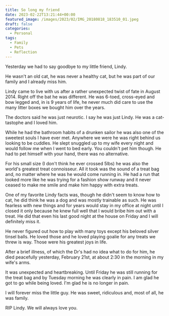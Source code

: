 ```yaml
---
title: So long my friend
date: 2023-02-22T13:21:44+00:00
featured_image: /images/2023/02/IMG_20180818_183510_01.jpeg
draft: false
categories:
  - Personal
tags:
  - Family
  - Pets
  - Reflection
---
```


Yesterday we had to say goodbye to my little friend, Lindy.

He wasn't an old cat, he was never a healthy cat, but he was part of our family and I already miss him.

Lindy came to live with us after a rather unexpected twist of fate in August 2014. Right off the bat he was different. He was 6-toed, cross-eyed and bow legged and, in is 9 years of life, he never much did care to use the many litter boxes we bought him over the years.

The doctors said he was just neurotic. I say he was just Lindy. He was a cat-tastophe and I loved him.

While he had the bathroom habits of a drunken sailor he was also one of the sweetest souls I have ever met. Anywhere we were he was right behind us looking to be cuddles. He slept snuggled up to my wife every night and would follow me when I went to bed early. You couldn't pet him though. He had to pet himself with your hand, there was no alternative.

For his small size (I don't think he ever crossed 5lbs) he was also the world's greatest treat connoisseur. All it took was the sound of a treat bag and, no matter where he was he would come running in. He had a run that looked more like he was trying for a fashion show runway and it never ceased to make me smile and make him happy with extra treats.

One of my favorite Lindy facts was, though he didn't seem to know how to cat, he did think he was a dog and was mostly trainable as such. He was fearless with new things and for years would stay in my office at night until I closed it only because he knew full well that I would bribe him out with a treat. He did that even his last good night at the house on Friday and I will definitely miss it.

He never figured out how to play with many toys except his beloved silver tinsel balls. He loved those and he loved playing goalie for any treats we threw is way. Those were his greatest joys in life.

After a brief illness, of which the Dr's had no idea what to do for him, he died peacefully yesterday, February 21st, at about 2:30 in the morning in my wife's arms.

It was unexpected and heartbreaking. Until Friday he was still running for the treat bag and by Tuesday morning he was clearly in pain. I am glad he got to go while being loved. I'm glad he is no longer in pain.

I will forever miss the little guy. He was sweet, ridiculous and, most of all, he was family.

RIP Lindy. We will always love you.